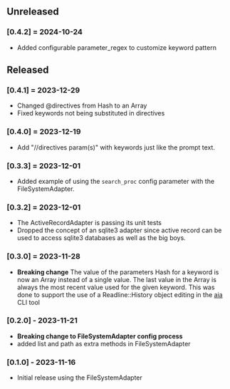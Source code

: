## Unreleased

### [0.4.2] = 2024-10-24
- Added configurable parameter_regex to customize keyword pattern

## Released

### [0.4.1] = 2023-12-29
- Changed @directives from Hash to an Array
- Fixed keywords not being substituted in directives

### [0.4.0] = 2023-12-19
- Add "//directives param(s)" with keywords just like the prompt text.

### [0.3.3] = 2023-12-01
- Added example of using the `search_proc` config parameter with the FileSystemAdapter.

### [0.3.2] = 2023-12-01

- The ActiveRecordAdapter is passing its unit tests
- Dropped the concept of an sqlite3 adapter since active record can be used to access sqlite3 databases as well as the big boys.

### [0.3.0] = 2023-11-28

- **Breaking change** The value of the parameters Hash for a keyword is now an Array instead of a single value.  The last value in the Array is always the most recent value used for the given keyword.  This was done to support the use of a Readline::History object editing in the [aia](https://github.com/MadBomber/aia) CLI tool

### [0.2.0] - 2023-11-21

- **Breaking change to FileSystemAdapter config process**
- added list and path as extra methods in FileSystemAdapter

### [0.1.0] - 2023-11-16

- Initial release using the FileSystemAdapter
